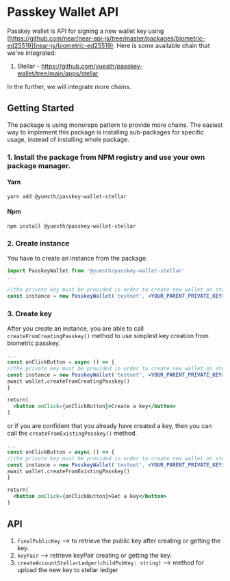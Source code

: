 # Passkey Wallet API

Passkey wallet is API for signing a new wallet key using [https://github.com/near/near-api-js/tree/master/packages/biometric-ed25519](near-js/biometric-ed25519).
Here is some available chain that we've integrated:

1. Stellar - https://github.com/yuesth/passkey-wallet/tree/main/apps/stellar

In the further, we will integrate more chains.

## Getting Started

The package is using monorepo pattern to provide more chains. The easiest way to implement this package is installing sub-packages for specific usage, instead of installing whole package.

### 1. Install the package from NPM registry and use your own package manager.

#### Yarn

```
yarn add @yuesth/passkey-wallet-stellar
```

#### Npm

```
npm install @yuesth/passkey-wallet-stellar
```

### 2. Create instance

You have to create an instance from the package.

```jsx
import PasskeyWallet from '@yuesth/passkey-wallet-stellar'
...

//the private key must be provided in order to create new wallet on stellar ledger
const instance = new PasskeyWallet('testnet', <YOUR_PARENT_PRIVATE_KEY>, <RANDOM_PHRASE>, 5)
```

### 3. Create key

After you create an instance, you are able to call `createFromCreatingPasskey()` method to use simplest key creation from biometric passkey.

```jsx
...
const onClickButton = async () => {
//the private key must be provided in order to create new wallet on stellar ledger
const instance = new PasskeyWallet('testnet', <YOUR_PARENT_PRIVATE_KEY>, <RANDOM_PHRASE>, 5)
await wallet.createFromCreatingPasskey()
}

return(
  <button onClick={onClickButton}>Create a key</button>
)
```

or if you are confident that you already have created a key, then you can call the `createFromExistingPasskey()` method.

```jsx
...
const onClickButton = async () => {
//the private key must be provided in order to create new wallet on stellar ledger
const instance = new PasskeyWallet('testnet', <YOUR_PARENT_PRIVATE_KEY>, <RANDOM_PHRASE>, 5)
await wallet.createFromExistingPasskey()
}

return(
  <button onClick={onClickButton}>Get a key</button>
)
```

## API

1. `finalPublicKey` --> to retrieve the public key after creating or getting the key.
2. `keyPair` --> retrieve keyPair creating or getting the key.
3. `createAccountStellarLedger(childPubKey: string)` --> method for upload the new key to stellar ledger
